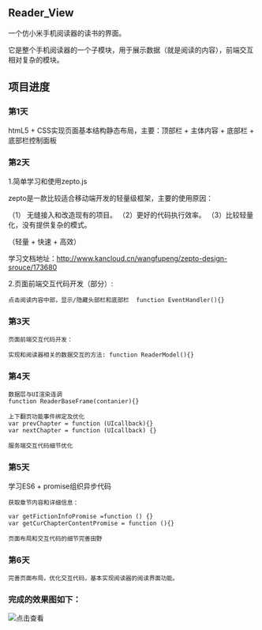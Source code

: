 ## **Reader_View**

一个仿小米手机阅读器的读书的界面。

它是整个手机阅读器的一个子模块，用于展示数据（就是阅读的内容），前端交互相对复杂的模块。

## 项目进度

### 第1天

htmL5 + CSS实现页面基本结构静态布局，主要：顶部栏 + 主体内容 + 底部栏 + 底部栏控制面板

### 第2天

1.简单学习和使用zepto.js

  zepto是一款比较适合移动端开发的轻量级框架，主要的使用原因：

（1） 无缝接入和改造现有的项目。 （2）更好的代码执行效率。   （3）比较轻量化，没有提供复杂的模式。

（轻量 + 快速 + 高效）

学习文档地址：http://www.kancloud.cn/wangfupeng/zepto-design-srouce/173680

2.页面前端交互代码开发（部分）: 

    点击阅读内容中部，显示/隐藏头部栏和底部栏  function EventHandler(){}

### 第3天

    页面前端交互代码开发：

    实现和阅读器相关的数据交互的方法: function ReaderModel(){}
    
### 第4天
    
    数据层与UI渲染连调
    function ReaderBaseFrame(contanier){}
    
    上下翻页功能事件绑定及优化
    var prevChapter = function (UIcallback){}
    var nextChapter = function (UIcallback) {}
    
    服务端交互代码细节优化
    
### 第5天 
   
   学习ES6 + promise组织异步代码
   
    获取章节内容和详细信息：
   
    var getFictionInfoPromise =function () {}
    var getCurChapterContentPromise = function (){}
    
    页面布局和交互代码的细节完善田野
    
### 第6天

    完善页面布局，优化交互代码，基本实现阅读器的阅读界面功能。

### 完成的效果图如下：


![点击查看](http://img.blog.csdn.net/20170622135936882?watermark/2/text/aHR0cDovL2Jsb2cuY3Nkbi5uZXQvZ2FueWluZ3hpZTEyMzQ1Ng==/font/5a6L5L2T/fontsize/400/fill/I0JBQkFCMA==/dissolve/70/gravity/SouthEast)
